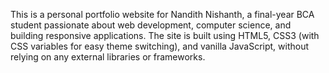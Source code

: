 This is a personal portfolio website for Nandith Nishanth, a final-year BCA student passionate about web development, computer science, and building responsive applications.
The site is built using HTML5, CSS3 (with CSS variables for easy theme switching), and vanilla JavaScript, without relying on any external libraries or frameworks.
